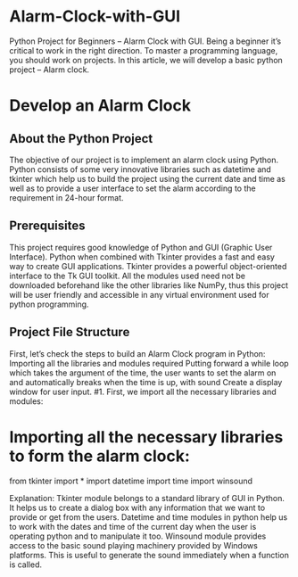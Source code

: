 # Alarm-Clock-with-GUI
Python Project for Beginners – Alarm Clock with GUI. Being a beginner it’s critical to work in the right direction. To master a programming language, you should work on projects. In this article, we will develop a basic python project – Alarm clock.

# Develop an Alarm Clock
## About the Python Project
The objective of our project is to implement an alarm clock using Python. Python consists of some very innovative libraries such as datetime and tkinter which help us to build the project using the current date and time as well as to provide a user interface to set the alarm according to the requirement in 24-hour format.

## Prerequisites
This project requires good knowledge of Python and GUI (Graphic User Interface). Python when combined with Tkinter provides a fast and easy way to create GUI applications. Tkinter provides a powerful object-oriented interface to the Tk GUI toolkit. All the modules used need not be downloaded beforehand like the other libraries like NumPy, thus this project will be user friendly and accessible in any virtual environment used for python programming.

## Project File Structure
First, let’s check the steps to build an Alarm Clock program in Python:
Importing all the libraries and modules required
Putting forward a while loop which takes the argument of the time, the user wants to set the alarm on and automatically breaks when the time is up, with sound
Create a display window for user input.
#1. First, we import all the necessary libraries and modules:

# Importing all the necessary libraries to form the alarm clock:
from tkinter import *
import datetime
import time
import winsound

Explanation:
Tkinter module belongs to a standard library of GUI in Python. It helps us to create a dialog box with any information that we want to provide or get from the users.
Datetime and time modules in python help us to work with the dates and time of the current day when the user is operating python and to manipulate it too.
Winsound module provides access to the basic sound playing machinery provided by Windows platforms. This is useful to generate the sound immediately when a function is called.
